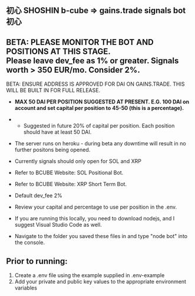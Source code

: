 


## 初心 SHOSHIN b-cube => gains.trade signals bot 初心                
BETA:   PLEASE MONITOR THE BOT AND POSITIONS AT THIS STAGE.                           
Please leave dev_fee as 1% or greater. 
Signals worth > 350 EUR/mo. Consider 2%.              
--------------------------------------------------------------------------------
BETA: ENSURE ADDRESS IS APPROVED FOR DAI ON GAINS.TRADE. THIS WILL BE BUILT IN FOR FULL RELEASE. 

- **MAX 50 DAI PER POSITION SUGGESTED AT PRESENT. E.G. 100 DAI on account and set capital per position to 45-50 (this is a percentage).**
- - Suggested in future 20% of capital per position. Each position should have at least 50 DAI.

 - The server runs on heroku - during beta any downtime will result in no further positons being opened. 
 - Currently signals should only open for SOL and XRP                                                     
 - Refer to BCUBE Website: SOL Positional Bot.                                                            
 - Refer to BCUBE Website: XRP Short Term Bot.                                                            
 - Default dev_fee 2%                                                                                     
 - Review your capital and percentage to use per position in the .env.                                    

- If you are running this locally, you need to download nodejs, and I suggest Visual Studio Code as well.
- Navigate to the folder you saved these files in and type "node bot" into the console.




## Prior to running: 
1. Create a .env file using the example supplied in .env-example
2. Add your private and public key values to the appropriate environment variables
